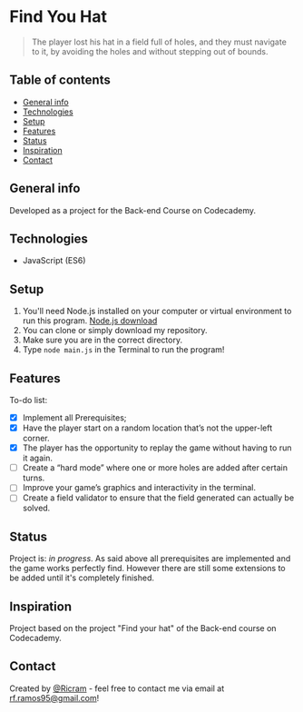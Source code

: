 # Find You Hat
> The player lost his hat in a field full of holes, and they must navigate to it, by avoiding the holes and without stepping out of bounds.

## Table of contents
* [General info](#general-info)
* [Technologies](#technologies)
* [Setup](#setup)
* [Features](#features)
* [Status](#status)
* [Inspiration](#inspiration)
* [Contact](#contact)

## General info
Developed as a project for the Back-end Course on Codecademy.

## Technologies
* JavaScript (ES6)

## Setup
1. You'll need Node.js installed on your computer or virtual environment to run this program. [Node.js download](https://nodejs.org/en/)
2. You can clone or simply download my repository.
3. Make sure you are in the correct directory.
4. Type `node main.js` in the Terminal to run the program!

## Features
To-do list:
- [x] Implement all Prerequisites;
- [x] Have the player start on a random location that’s not the upper-left corner.
- [x] The player has the opportunity to replay the game without having to run it again.
- [ ] Create a “hard mode” where one or more holes are added after certain turns.
- [ ] Improve your game’s graphics and interactivity in the terminal. 
- [ ] Create a field validator to ensure that the field generated can actually be solved. 

## Status
Project is: _in progress_.
As said above all prerequisites are implemented and the game works perfectly find. However there are still some extensions to be added until it's completely finished.

## Inspiration
Project based on the project "Find your hat" of the Back-end course on Codecademy.

## Contact
Created by [@Ricram](https://github.com/MrRicram/) - feel free to contact me via email at rf.ramos95@gmail.com!